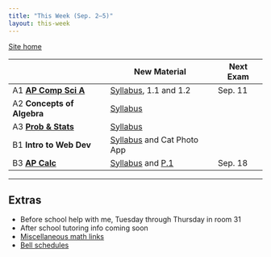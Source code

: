 ```yaml
---
title: "This Week (Sep. 2–5)"
layout: this-week
---
```


[Site home](./)

|                                                | New Material                                                                              | Next Exam |
| ---------------------------------------------- | ----------------------------------------------------------------------------------------- | --------- |
| A1 [**AP Comp Sci A**](./csawesome2/)          | [Syllabus](./syllabi/ap-csa.md), 1.1 and 1.2                                              | Sep. 11   |
| A2 **Concepts of Algebra**                     | [Syllabus](./syllabi/concepts-of-algebra.md)                                              |           |
| A3 [**Prob & Stats**](./statistics-open-stax/) | [Syllabus](./syllabi/prob-and-stats.md)                                                   |           |
| B1 **Intro to Web Dev**                        | [Syllabus](./syllabi/intro-to-web-dev.md) and Cat Photo App                               |           |
| B3 [**AP Calc**](./calc-for-ap-larson/)        | [Syllabus](./syllabi/ap-calc.md) and [P.1](./calc-for-ap-larson/0.1-graphs-and-models.md) | Sep. 18   |

---

## Extras

- Before school help with me, Tuesday through Thursday in room 31
- After school tutoring info coming soon
- [Miscellaneous math links](./misc/math-links.md)
- [Bell schedules](./misc/bell-schedule.md)

